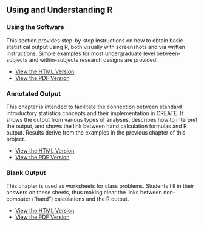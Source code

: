 ## Using and Understanding R 

### Using the Software

This section provides step-by-step instructions on how to obtain basic statistical output using R, both visually with screenshots and via written instructions. Simple examples for most undergraduate level between-subjects and within-subjects research designs are provided.

- [View the HTML Version](./using-software/)
- [View the PDF Version]()

### Annotated Output

This chapter is intended to facilitate the connection between standard introductory statistics concepts and their implementation in CREATE. It shows the output from various types of analyses, describes how to interpret the output, and shows the link between hand calculation formulas and R output. Results derive from the examples in the previous chapter of this project.

- [View the HTML Version](./annotated-output/)
- [View the PDF Version]()

### Blank Output

This chapter is used as worksheets for class problems. Students fill in their answers on these sheets, thus making clear the links between non-computer (“hand”) calculations and the R output.

- [View the HTML Version](./blank-output/)
- [View the PDF Version]()
